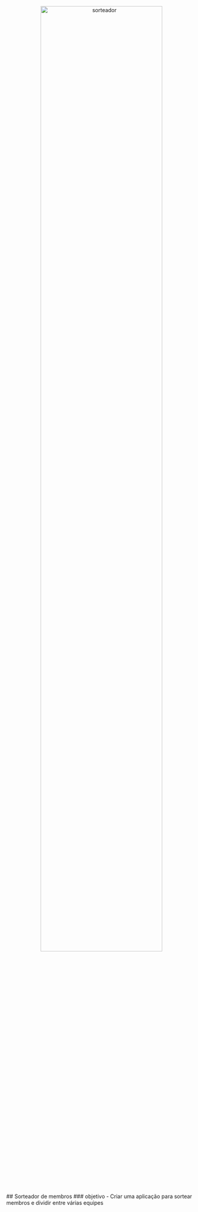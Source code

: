 <p align="center">
  <img alt="sorteador" src="./sorteador.jpeg" width="80%">
</p>
## Sorteador de membros 
  ### objetivo
    - Criar uma aplicação para sortear membros e dividir entre várias equipes
